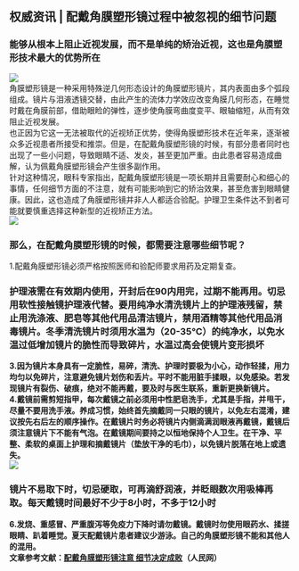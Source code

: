 ## 权威资讯 | 配戴角膜塑形镜过程中被忽视的细节问题  
### 能够从根本上阻止近视发展，而不是单纯的矫治近视，这也是角膜塑形技术最大的优势所在  
![](http://cdncms.v-keep.cn/wp-content/uploads/2019/10/timg-50.jpg)  
角膜塑形镜是一种采用特殊逆几何形态设计的角膜塑形镜片，其内表面由多个弧段组成。镜片与泪液透镜交替，由此产生的流体力学效应改变角膜几何形态，在睡觉时戴在角膜前部，借助眼睑的弹性，逐步使角膜弯曲度变平、眼轴缩短，从而有效阻止近视发展。  
也正因为它这一无法被取代的近视矫正优势，使得角膜塑形技术在近年来，逐渐被众多近视患者所接受和推崇。但是，在配戴角膜塑形镜的时候，有部分患者同时也出现了一些小问题，导致眼睛不适、发炎，甚至更加严重。由此患者容易造成曲解，认为佩戴角膜塑形镜会产生很多副作用。  
针对这种情况，眼科专家指出，配戴角膜塑形镜是一项长期并且需要耐心和细心的事情，任何细节方面的不注意，就有可能影响到它的矫治效果，甚至危害到眼睛健康。因此，这也造成了角膜塑形镜并非人人都适合验配。护理卫生条件达不到者可能就要慎重选择这种新型的近视矫正方法。  
![](http://cdncms.v-keep.cn/wp-content/uploads/2019/10/timg-52.jpg)  
### 那么，在配戴角膜塑形镜的时候，都需要注意哪些细节呢？  
1.配戴角膜塑形镜必须严格按照医师和验配师要求用药及定期复查。  
### 护理液需在有效期内使用，开封后在90内用完，过期不能再用</strong>。切忌用软性接触镜护理液代替。要用纯净水清洗镜片上的护理液残留，禁止用洗涤液、肥皂等其他代用品清洁镜片，禁用酒精等其他代用品消毒镜片。<strong>冬季清洗镜片时须用水温为（20-35℃）的纯净水，以免水温过低增加镜片的脆性而导致碎片，水温过高会使镜片变形损坏  
3.因为镜片本身具有一定脆性，易碎，清洗、护理时要极为小心，动作轻揉，用力均匀以免碎片，注意避免镜片划伤和丢片。平时不能用脏手揉眼，以免感染。若发现镜片有裂伤、破痕，绝对不能再戴，要及时与医生联系，重新更换新镜片。  
4.戴镜前需剪短指甲，每次戴镜之前必须用中性肥皂洗手，尤其是手指，并甩干，尽量不要用洗手液。养成习惯，始终首先摘戴同一只眼的镜片，以免左右混淆，建议按先右后左的顺序操作。在戴镜片时务必将镜片内侧滴满润眼液再戴镜，戴镜后须注意镜片下不能有气泡。在戴镜期间要持之以恒地保持个人卫生。在干净、平整、柔软的桌面上护理和摘戴镜片（垫放干净的毛巾），以免镜片脱落在地上或遗失。  
![](http://cdncms.v-keep.cn/wp-content/uploads/2019/10/timg-51.jpg)  
### 镜片不易取下时，切忌硬取，可再滴舒润液，并眨眼数次用吸棒再取。每天戴镜时间最好不少于8小时，不多于12小时  
6.发烧、重感冒、严重腹泻等免疫力下降时请勿戴镜。戴镜时勿使用眼药水、揉搓眼睛、趴着睡觉。夏天配戴镜片患者建议少游泳。自己的角膜塑形镜不能和其他人的混用。  
文章参考文献：<a href="http://hn.people.com.cn/n/2015/1119/c371273-27131716.html">配戴角膜塑形镜注意 细节决定成败</a>（人民网）  
   
